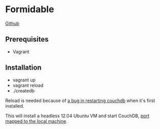 Formidable
==========

[Github](https://github.com/ICT4H-TW/formidable-server)

Prerequisites
------------

* Vagrant

Installation
------------

* vagrant up
* vagrant reload
* ./createdb

Reload is needed because of [a bug in restarting couchdb](https://bugs.launchpad.net/ubuntu/+source/couchdb/+bug/448682) when it's first installed. 

This will install a headless 12.04 Ubuntu VM and start CouchDB, [port mapped to the local machine](http://localhost:5984/_utils/). 
